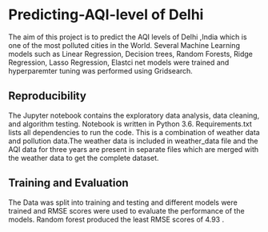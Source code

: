 # Predicting-AQI-level of Delhi

The aim of this project is to predict the AQI levels of Delhi ,India which is one of the most polluted cities in the World.
Several Machine Learning models such as Linear Regression, Decision trees, Random Forests, Ridge Regression, Lasso Regression, Elastci net models were trained and hyperparemter tuning was performed using Gridsearch.

## Reproducibility 
The Jupyter notebook contains the exploratory data analysis, data cleaning, and algorithm testing. Notebook is written in Python 3.6. Requirements.txt lists all dependencies to run the code. This is a combination of weather data and pollution data.The weather data is included in weather_data file and the AQI data for three years are present in separate files which are merged with the weather data to get the complete dataset. 

## Training and Evaluation
The Data was split into training and testing and different models were trained and RMSE scores were used to evaluate the performance of the models. Random forest produced the least RMSE scores of 4.93 .
